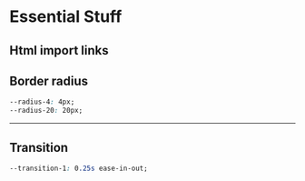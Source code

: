 # Essential Stuff

## Html import links

## Border radius

```css
--radius-4: 4px;
--radius-20: 20px;
```

---

## Transition

```css
--transition-1: 0.25s ease-in-out;
```
